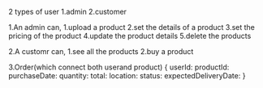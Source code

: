 2 types of user
    1.admin
    2.customer


1.An admin can,
    1.upload a product
    2.set the details of a product 
    3.set the pricing of the product
    4.update the product details
    5.delete the products


2.A customr can,
    1.see all the products
    2.buy a product


3.Order(which connect both userand product)
    {
        userId:
        productId:
        purchaseDate:
        quantity:
        <!-- paymentIntentId: -->
        total:
        location:
        status:
        expectedDeliveryDate:
    }